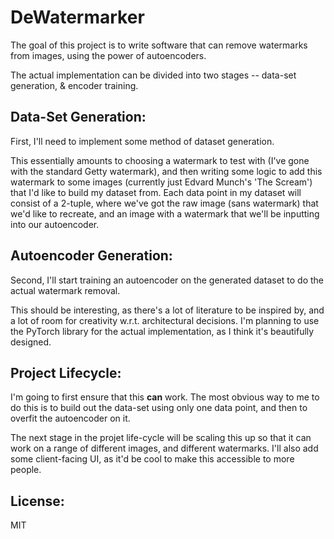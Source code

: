 # DeWatermarker

The goal of this project is to write software that can remove watermarks from images, using the power of autoencoders.

The actual implementation can be divided into two stages -- data-set generation, & encoder training.

## Data-Set Generation:

First, I'll need to implement some method of dataset generation.

This essentially amounts to choosing a watermark to test with (I've gone with the standard Getty watermark), and
then writing some logic to add this watermark to some images (currently just Edvard Munch's 'The Scream') that
I'd like to build my dataset from. Each data point in my dataset will consist of a 2-tuple, where we've got the
raw image (sans watermark) that we'd like to recreate, and an image with a watermark that we'll be inputting into
our autoencoder.

## Autoencoder Generation:
Second, I'll start training an autoencoder on the generated dataset to do the actual watermark removal.

This should be interesting, as there's a lot of literature to be inspired by, and a lot of room for creativity
w.r.t. architectural decisions. I'm planning to use the PyTorch library for the actual implementation, as I think
it's beautifully designed.

## Project Lifecycle:

I'm going to first ensure that this __can__ work. The most obvious way to me to do this is to build out the data-set
using only one data point, and then to overfit the autoencoder on it.

The next stage in the projet life-cycle will be scaling this up so that it can work on a range of different images, and
different watermarks. I'll also add some client-facing UI, as it'd be cool to make this accessible to more people.

## License:

MIT
